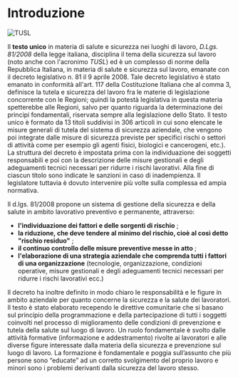 # Introduzione

![TUSL](/TUSL/images/TUSL.jpg)

Il **testo unico**  in materia di salute e sicurezza nei luoghi di lavoro, *D.Lgs. 81/2008* della legge italiana, disciplina il tema della sicurezza sul lavoro (noto anche con l'acronimo *TUSL*) ed è un complesso di norme della Repubblica Italiana, in materia di salute e sicurezza sul lavoro, emanate con il decreto legislativo n. 81 il 9 aprile 2008.
Tale decreto legislativo è stato emanato in conformità all'art. 117 della Costituzione Italiana che al comma 3, definisce la tutela e sicurezza del lavoro fra le materie di legislazione concorrente con le Regioni; quindi la potestà legislativa in questa materia spetterebbe alle Regioni, salvo per quanto riguarda la determinazione dei principi fondamentali, riservata sempre alla legislazione dello Stato.
Il testo unico è formato da 13 titoli suddivisi in 306 articoli in cui sono elencate le misure generali di tutela del sistema di sicurezza aziendale, che vengono poi integrate dalle misure di sicurezza previste per specifici rischi o settori di attività come per esempio gli agenti fisici, biologici e cancerogeni, etc.).
La struttura del decreto è impostata prima con la individuazione dei soggetti responsabili e poi con la descrizione delle misure gestionali e degli adeguamenti tecnici necessari per ridurre i rischi lavorativi. Alla fine di ciascun titolo sono indicate le sanzioni in caso di inadempienza.
Il legislatore tuttavia è dovuto intervenire più volte sulla complessa ed ampia normativa. 

Il d.lgs. 81/2008 propone un sistema di gestione della sicurezza e della salute in ambito lavorativo preventivo e permanente, attraverso:

- **l'individuazione dei fattori e delle sorgenti di rischio** ;
- **la riduzione, che deve tendere al minimo del rischio, cioè al così detto "rischio residuo"** ;
- **il continuo controllo delle misure preventive messe in atto** ;
- **l'elaborazione di una strategia aziendale che comprenda tutti i fattori di una organizzazione**  (tecnologie, organizzazione, condizioni operative, misure gestionali e degli adeguamenti tecnici necessari per ridurre i rischi lavorativi ecc.)

Il decreto ha inoltre definito in modo chiaro le responsabilità e le figure in ambito aziendale per quanto concerne la sicurezza e la salute dei lavoratori.
Il testo è stato elaborato recependo le direttive comunitarie che si basano sul principio della programmazione e della partecipazione di tutti i soggetti coinvolti nel processo di miglioramento delle condizioni di prevenzione e tutela della salute sul luogo di lavoro.
Un ruolo fondamentale è svolto dalle attività formative (informazione e addestramento) rivolte ai lavoratori e alle diverse figure interessate dalla materia della sicurezza e prevenzione sul luogo di lavoro.
La formazione  è fondamentale e poggia sull’assunto che più persone sono “educate” ad un corretto svolgimento del proprio lavoro e minori sono i problemi derivanti dalla sicurezza del lavoro stesso.
